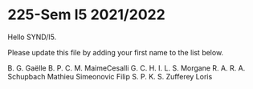 # 225-Sem I5 2021/2022

Hello SYND/I5.

Please update this file by adding
your first name to the list below.

B. G. Gaëlle
B. P.
C. M.
MaimeCesalli
G. C.
H. I.
L. S.
Morgane
R. A.
R. A.
Schupbach Mathieu
Simeonovic Filip
S. P.
K. S.
Zufferey Loris
